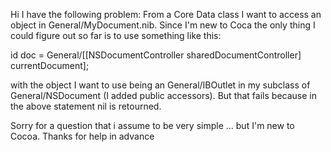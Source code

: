 Hi
I have the following problem: From a Core Data class I want to access an object in General/MyDocument.nib.
Since I'm new to Coca the only thing I could figure out so far is to use something like this:

id doc = General/[[NSDocumentController sharedDocumentController] currentDocument];

with the object I want to use being an General/IBOutlet in my subclass of General/NSDocument (I added public accessors).
But that fails because in the above statement nil is retourned.

Sorry for a question that i assume to be very simple ... but I'm new to Cocoa.
Thanks for help in advance